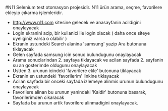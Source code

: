 #N11 Selenium test otomasyon projesidir. N11 ürün arama, seçme, favorilere ekleyip çıkarma işlemleridir.

* http://www.n11.com sitesine gelecek ve anasayfanin acildigini onaylayacak
* Login ekranini acip, bir kullanici ile login olacak ( daha once siteye uyeliginiz varsa o olabilir )
* Ekranin ustundeki Search alanina 'samsung' yazip Ara butonuna tiklayacak 
* Gelen sayfada samsung icin sonuc bulundugunu onaylayacak 
* Arama sonuclarindan 2. sayfaya tiklayacak ve acilan sayfada 2. sayfanin su an gosterimde oldugunu onaylayacak
* Ustten 3. urunun icindeki 'favorilere ekle' butonuna tiklayacak 
* Ekranin en ustundeki 'favorilerim' linkine tiklayacak 
* Acilan sayfada bir onceki sayfada izlemeye alinmis urunun bulundugunu onaylayacak
* Favorilere alinan bu urunun yanindaki 'Kaldir' butonuna basarak, favorilerimden cikaracak
* Sayfada bu urunun artik favorilere alinmadigini onaylayacak. 
